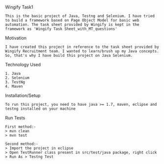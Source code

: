 Wingify Task1

	This is the basic project of Java, Testng and Selenium. I have tried to build a framework based on Page Object Model for basic web automation. The task sheet provided by Wingify is kept in the framework as 'Wingify Task Sheet_with_MT_questions'

Motivation

	I have created this project in reference to the task sheet provided by Wingify Recruitment team. I wanted to learn/brush up my Java concepts. So, that's why I have build this project on Java Selenium.
	
Technology Used

	1. Java
	2. Selenium
	3. TestNg
	4. Maven
	
Installation/Setup

	To run this project, you need to have java >= 1.7, maven, eclipse and testng installed on your machine
	
Run Tests

	First method:-
	> mvn clean
	> mvn test
	
	Second method:-
	> Import the project in eclipse
	> Open TestRunner class present in src/test/java package, right click > Run As > Testng Test
	
	
	
